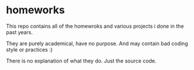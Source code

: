 # homeworks

This repo contains all of the homewroks and various projects i done in the past years.

They are purely academical, have no purpose. And may contain bad coding style or practices :)

There is no explanation of what they do. Just the source code.
